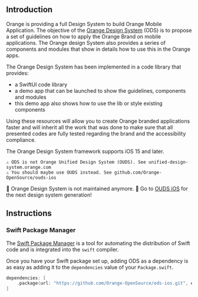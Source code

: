 ## Introduction

Orange is providing a full Design System to build Orange Mobile Application. The objective of the [Orange Design System](https://system.design.orange.com/0c1af118d/p/95b685-ios/) (ODS) is to propose a set of guidelines on how to apply the Orange Brand on mobile applications. The Orange design System also provides a series of components and modules that show in details how to use this in the Orange apps.

The Orange Design System has been implemented in a code library that provides:
- a SwiftUI code library
- a demo app that can be launched to show the guidelines, components and modules
- this demo app also shows how to use the lib or style existing components

Using these resources will allow you to create Orange branded applications faster and will inherit all the work that was done to make sure that all presented codes are fully tested regarding the brand and the accessibility compliance.

The Orange Design System framework supports iOS 15 and later.

```
⚠️ ODS is not Orange Unified Design System (OUDS). See unified-design-system.orange.com
⚠️ You should maybe use OUDS instead. See github.com/Orange-OpenSource/ouds-ios
```

🚨 Orange Design System is not maintained anymore.
🚨 Go to [OUDS iOS](https://github.com/Orange-OpenSource/ouds-ios) for the next design system generation!

## Instructions

### Swift Package Manager

The [Swift Package Manager](https://swift.org/package-manager/) is a tool for automating the distribution of Swift code and is integrated into the `swift` compiler. 

Once you have your Swift package set up, adding ODS as a dependency is as easy as adding it to the `dependencies` value of your `Package.swift`.

```swift
dependencies: [
    .package(url: "https://github.com/Orange-OpenSource/ods-ios.git", exact: "1.3.0")
]
``` 

